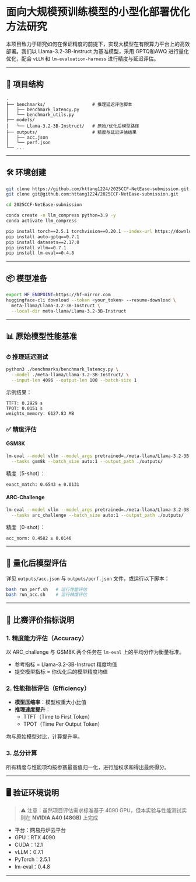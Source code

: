 # 面向大规模预训练模型的小型化部署优化方法研究

本项目致力于研究如何在保证精度的前提下，实现大模型在有限算力平台上的高效部署。我们以 Llama-3.2-3B-Instruct 为基准模型，采用 GPTQ和AWQ 进行量化优化，配合 `vLLM` 和 `lm-evaluation-harness` 进行精度与延迟评估。

---

## 🧩 项目结构

```
.
├── benchmarks/                  # 推理延迟评估脚本
│   ├── benchmark_latency.py
│   └── benchmark_utils.py
├── models/
│   └── Llama-3.2-3B-Instruct/   # 原始/优化后模型路径
├── outputs/                     # 精度与延迟评估结果
│   ├── acc.json
│   └── perf.json
└── ...
```

---

## 🛠 环境创建

```bash
git clone https://github.com/httang1224/2025CCF-NetEase-submission.git
git clone git@github.com:httang1224/2025CCF-NetEase-submission.git

cd 2025CCF-NetEase-submission

conda create -n llm_compress python=3.9 -y
conda activate llm_compress

pip install torch==2.5.1 torchvision==0.20.1 --index-url https://download.pytorch.org/whl/cu121
pip install auto-gptq==0.7.1
pip install datasets==2.17.0
pip install vllm==0.7.1
pip install lm-eval==0.4.8
```

---

## 📦 模型准备

```bash
export HF_ENDPOINT=https://hf-mirror.com
huggingface-cli download --token <your_token> --resume-download \
  meta-llama/Llama-3.2-3B-Instruct \
  --local-dir meta-llama/Llama-3.2-3B-Instruct
```

---

## 📊 原始模型性能基准

### ⏱ 推理延迟测试

```bash
python3 ./benchmarks/benchmark_latency.py \
  --model ./meta-llama/Llama-3.2-3B-Instruct/ \
  --input-len 4096 --output-len 100 --batch-size 1
```

示例结果：

```
TTFT: 0.2929 s
TPOT: 0.0151 s
weights_memory: 6127.83 MB
```

### ✅ 精度评估

#### GSM8K

```bash
lm-eval --model vllm --model_args pretrained=./meta-llama/Llama-3.2-3B-Instruct/,gpu_memory_utilization=0.6,dtype=auto \
  --tasks gsm8k --batch_size auto:1 --output_path ./outputs/
```

精度（5-shot）：

```
exact_match: 0.6543 ± 0.0131
```

#### ARC-Challenge

```bash
lm-eval --model vllm --model_args pretrained=./meta-llama/Llama-3.2-3B-Instruct/,gpu_memory_utilization=0.6,dtype=auto \
  --tasks arc_challenge --batch_size auto:1 --output_path ./outputs/
```

精度（0-shot）：

```
acc_norm: 0.4582 ± 0.0146
```

---


## 🧪 量化后模型评估

详见 `outputs/acc.json` 与 `outputs/perf.json` 文件，或运行以下脚本：

```bash
bash run_perf.sh   # 运行性能评估
bash run_acc.sh    # 运行精度评估
```

---


## 🧮 比赛评价指标说明

### 1. 精度能力评估（Accuracy）

以 ARC_challenge 与 GSM8K 两个任务在 `lm-eval` 上的平均分作为衡量标准。

- 参考指标 = Llama-3.2-3B-Instruct 精度均值
- 提交模型指标 = 你优化后的模型精度均值

### 2. 性能指标评估（Efficiency）

- **模型压缩率**：模型权重大小比值
- **推理速度提升**：
  - TTFT（Time to First Token）
  - TPOT（Time Per Output Token）

均与原始模型对比，计算提升率。

### 3. 总分计算

所有精度与性能项均按参赛最高值归一化，进行加权求和得出最终得分。

---


## 🖥️ 验证环境说明

> ⚠️ 注意：虽然项目评估需求标准基于 4090 GPU，但本实验与性能测试实则在 **NVIDIA A40 (48GB)** 上完成

- 平台：网易丹炉云平台
- GPU：RTX 4090
- CUDA：12.1
- vLLM：0.7.1
- PyTorch：2.5.1
- lm-eval：0.4.8

---

